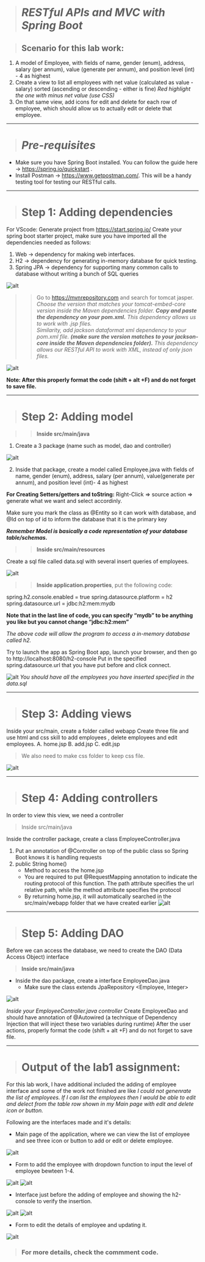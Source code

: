 ># _RESTful APIs and MVC with Spring Boot_

>## Scenario for this lab work:
1. A model of Employee, with fields of name, gender (enum), address, salary (per annum), value (generate per annum), and position level (int) - 4 as highest
2. Create a view to list all employees with net value (calculated as value - salary) sorted (ascending or descending - either is fine) 
_Red highlight the one with minus net value (use CSS)_
3. On that same view, add icons for edit and delete for each row of employee, which should allow us to actually edit or delete that employee.

---
># _Pre-requisites_
* Make sure you have Spring Boot installed.  You can follow the guide here → https://spring.io/quickstart .
* Install Postman → https://www.getpostman.com/.  This will be a handy testing tool for testing our RESTful calls.
---
># Step 1: Adding dependencies
For VScode: Generate project from https://start.spring.io/
Create your spring boot starter project, make sure you have imported all the dependencies needed as follows:

1. Web → dependency for making web interfaces.
2. H2 → dependency for generating in-memory database for quick testing.
3. Spring JPA → dependency for supporting many common calls to database without writing a bunch of SQL queries

![alt](./pic/1.PNG)

>> Go to https://mvnrepository.com and search for tomcat jasper.  
_Choose the version that matches your tomcat-embed-core version inside the Maven dependencies folder.
**Copy and paste the dependency on your pom.xml.** This dependency allows us to work with .jsp files.  
Similarity, add jackson dataformat xml dependency to your pom.xml file.
**(make sure the version matches to your jackson-core inside the Maven dependencies folder).** 
This dependency allows our RESTful API to work with XML, instead of only json files._

![alt](./pic/8.PNG)

**Note:
After this properly format the code (shift + alt +F) and do not forget to save file.**

---
># Step 2: Adding model

>> **Inside src/main/java**

1. Create a 3 package (name such as model, dao and controller)

![alt](./pic/1.1.PNG) 

2. Inside that package, create a model called Employee.java with fields of name, gender (enum), address, salary (per annum), value(generate per annum), and position level (int)- 4 as highest

**For Creating Setters/getters and toString:**
Right-Click => source action => generate what we want and select accordinly.

Make sure you mark the class as @Entity so it can work with database, and @Id on top of id to inform the database that it is the primary key

**_Remember Model is basically a code representation of your database table/schemas._**

>> **Inside src/main/resources**

Create a sql file called data.sql with several insert queries of employees.

![alt](./pic/3.PNG)

>> **Inside application.properties**, put the following code:

spring.h2.console.enabled = true 
spring.datasource.platform = h2
spring.datasource.url = jdbc:h2:mem:mydb

**Note that in the last line of code, you can specify “mydb” to be anything you like but you cannot change “jdbc:h2:mem”**

_The above code will allow the program to access a in-memory database called h2._

Try to launch the app as Spring Boot app, launch your browser, and then go to http://localhost:8080/h2-console 
Put in the specified spring.datasource.url that you have put before and click connect.

![alt](./pic/4.PNG)
_You should have all the employees you have inserted specified in the data.sql_

---
># Step 3: Adding views
Inside your src/main, create a folder called webapp
Create three file and use html and css skill to add employees , delete employees and edit employees.
A. home.jsp
B. add.jsp
C. edit.jsp 
> We also need to make css folder to keep css file.

![alt](./pic/5.PNG)

---
># Step 4: Adding controllers
In order to view this view, we need a controller
> Inside  src/main/java

Inside the controller  package, create a class EmployeeController.java
1. Put an annotation of @Controller on top of the public class so Spring Boot knows it is handling requests
2. public String home()
    - Method to access the home.jsp
    - You are required to put @RequestMapping annotation to indicate the routing protocol of this function.  The path attribute specifies the url relative path, while the method attribute specifies the protocol
    - By returning home.jsp, it will automatically searched in the src/main/webapp folder that we have created earlier
![alt](./pic/6.PNG)

---

># Step 5: Adding DAO
Before we can access the database, we need to create the DAO (Data Access Object) interface
> **Inside  src/main/java**

* Inside the dao package, create a interface EmployeeDao.java
    - Make sure the class extends JpaRepository <Employee, Integer>

![alt](./pic/7.PNG)

_Inside your EmployeeController.java controller_
Create EmployeeDao and should have annotation of @Autowired  (a technique of Dependency Injection that will inject these two variables during runtime)
After the user actions, properly format the code (shift + alt +F) and do not forget to save file.

---
># Output of the lab1 assignment:
For this lab work, I have additional included the adding of employee interface and some of the work not finished are like _I could not genenrate the list of employees. If I can list the employees then I would be able to edit and delect from the table row shown in my Main page with edit and delete icon or button._

Following are the interfaces made and it's details:

* Main page of the application, where we can view the list of employee and see three icon or button to add or edit or delete employee.

![alt](./pic/10.PNG)

* Form to add the employee with dropdown function to input  the level of employee bewteen 1-4.

![alt](./pic/11.PNG)
![alt](./pic/17.PNG)

* Interface just before the adding of employee and showing the h2-console to verify the insertion. 

![alt](./pic/13.PNG)
![alt](./pic/14.PNG)

* Form to edit the details of employee and updating it.

![alt](./pic/16.PNG)


>### For more details, check the commment code.